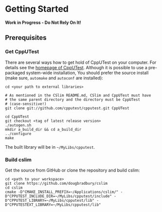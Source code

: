 # Getting Started

**Work in Progress - Do Not Rely On It!**

## Prerequisites
### Get CppUTest
There are several ways how to get hold of CppUTest on your computer.
For details see the [homepage of CppUTest](http://cpputest.github.io).
Although it is possible to use a pre-packaged system-wide installation,
You should prefer the source install (make sure, `automake` and 
`autoconf` are installed):

    cd <your path to external libraries>
    
    # As mentioned in the CSlim README.md, CSlim and CppUTest must have
    # the same parent directory and the directory must be CppUTest 
    # (case-sensitive!)
    git clone git://github.com/cpputest/cpputest.git CppUTest
    
    cd CppUTest
    git checkout <tag of latest release version>
    ./autogen.sh
    mkdir a_build_dir && cd a_build_dir
    ../configure
    make

The built library will be in `~/MyLibs/cpputest`.

### Build cslim
Get the source from GitHub or clone the repository and build cslim:

    cd <path to your workspace>
    git clone https://github.com/dougbradbury/cslim
    cd cslim
    cmake -D"CMAKE_INSTALL_PREFIX=~/Applications/cslim/" -D"CPPUTEST_INCLUDE_DIR=~/MyLibs/cpputest/include" -D"CPPUTEST_LIBRARY=~/MyLibs/cpputest/lib" -D"CPPUTESTEXT_LIBRARY=~/MyLibs/cpputest/lib"
